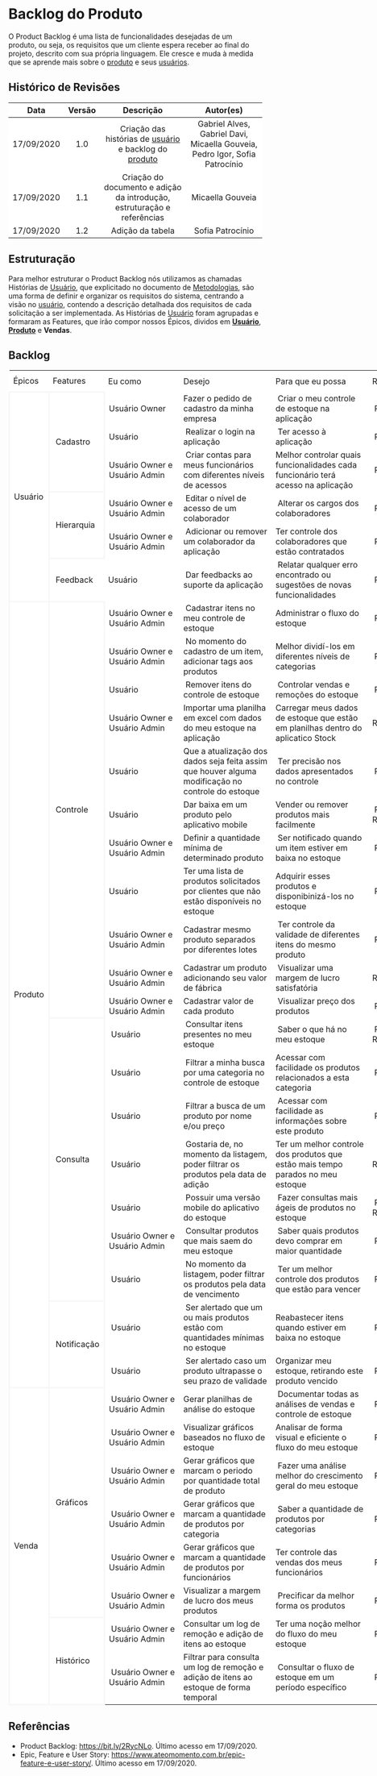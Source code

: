 # Backlog do Produto

O Product Backlog é uma lista de funcionalidades desejadas de um produto, ou seja, os requisitos que um cliente espera receber ao final do projeto, descrito com sua própria linguagem. Ele cresce e muda à medida que se aprende mais sobre o [produto](Modeling/objeto?id=produto) e seus [usuários](Modeling/objeto?id=usuário).

## Histórico de Revisões

|    Data    | Versão |             Descrição             |                                  Autor(es)                                  |
| :--------: | :----: | :-------------------------------: | :-------------------------------------------------------------------------: |
| 17/09/2020 |  1.0   |        Criação das histórias de [usuário](Modeling/objeto?id=usuário) e backlog do [produto](Modeling/objeto?id=produto)       | Gabriel Alves, Gabriel Davi, Micaella Gouveia, Pedro Igor, Sofia Patrocínio |
| 17/09/2020 |  1.1   |        Criação do documento e adição da introdução, estruturação e referências      | Micaella Gouveia |
| 17/09/2020 |  1.2   |      Adição da tabela      | Sofia Patrocínio |

## Estruturação
Para melhor estruturar o Product Backlog nós utilizamos as chamadas Histórias de [Usuário](Modeling/objeto?id=usuário), que explicitado no documento de [Metodologias](Project/Metodologias.md), são uma forma de definir e organizar os requisitos do sistema, centrando a visão no [usuário](Modeling/objeto?id=usuário), contendo a descrição detalhada dos requisitos de cada solicitação a ser implementada.
As Histórias de [Usuário](Modeling/objeto?id=usuário) foram agrupadas e formaram as Features, que irão compor nossos Épicos, dividos em [**Usuário**](Modeling/objeto?id=usuário), [**Produto**](Modeling/objeto?id=produto) e **Vendas**.

## Backlog

<style>
tr {
    background-color: white;
}
.markdown-section td.backlog {
    border: 3px solid #F7F7F7;
}


table, td.backlog{
  border-collapse: collapse;
  background-color: white;
}
</style>


<table style="width: 933px; background-color:white">
<tbody>
<tr style="height: 43px; background-color:white">
<td class="backlog" style="width: 15px; height: 43px;">Épicos</td class="backlog">
<td class="backlog" style="width: 15px; height: 43px;">Features</td class="backlog">
<td class="backlog" style="width: 132px; height: 43px;">Eu como</td class="backlog">
<td class="backlog" style="width: 167px; height: 43px;">Desejo</td class="backlog">
<td class="backlog" style="width: 176px; height: 43px;">Para que eu possa</td class="backlog">
<td class="backlog" style="width: 119px; height: 43px;">Requisitos</td class="backlog">
</tr>
<tr style="height: 23px;">
<td class="backlog" style="width: 15px; height: 138px; border: 3px solid #F7F7F7;" rowspan="6">Usuário</td class="backlog">
<td class="backlog" style="width: 15px; height: 69px; border: 3px solid #F7F7F7;" rowspan="3">&nbsp;Cadastro</td class="backlog">
<td class="backlog" style="width: 132px; height: 23px;">Usuário Owner</td class="backlog">
<td class="backlog" style="width: 167px; height: 23px;">Fazer o pedido de cadastro da minha empresa</td class="backlog">
<td class="backlog" style="width: 176px; height: 23px;">&nbsp;Criar o meu controle de estoque na aplicação</td class="backlog">
<td class="backlog" style="width: 119px; height: 23px;">&nbsp;RF28</td class="backlog">
</tr>
<tr style="height: 23px;">
<td class="backlog" style="width: 132px; height: 23px;">Usuário</td class="backlog">
<td class="backlog" style="width: 167px; height: 23px;">&nbsp;Realizar o login na aplicação</td class="backlog">
<td class="backlog" style="width: 176px; height: 23px;">&nbsp;Ter acesso &agrave; aplicação</td class="backlog">
<td class="backlog" style="width: 119px; height: 23px;">&nbsp;RF01</td class="backlog">
</tr>
<tr style="height: 23px;">
<td class="backlog" style="width: 132px; height: 23px;">Usuário Owner e Usuário Admin</td class="backlog">
<td class="backlog" style="width: 167px; height: 23px;">&nbsp;Criar contas para meus funcionários com diferentes níveis de acessos</td class="backlog">
<td class="backlog" style="width: 176px; height: 23px;">Melhor controlar quais funcionalidades cada funcionário terá acesso na aplicação&nbsp;</td class="backlog">
<td class="backlog" style="width: 119px; height: 23px;">&nbsp;RF02</td class="backlog">
</tr>
<tr style="height: 23px;">
<td class="backlog" style="width: 15px; height: 46px; border: 3px solid #F7F7F7;" rowspan="2">&nbsp;Hierarquia</td class="backlog">
<td class="backlog" style="width: 132px; height: 23px;">Usuário Owner e Usuário Admin</td class="backlog">
<td class="backlog" style="width: 167px; height: 23px;">&nbsp;Editar o nível de acesso de um colaborador</td class="backlog">
<td class="backlog" style="width: 176px; height: 23px;">&nbsp;Alterar os cargos dos colaboradores</td class="backlog">
<td class="backlog" style="width: 119px; height: 23px;">&nbsp;RF30</td class="backlog">
</tr>
<tr style="height: 23px;">
<td class="backlog" style="width: 132px; height: 23px;">Usuário Owner e Usuário Admin</td class="backlog">
<td class="backlog" style="width: 167px; height: 23px;">&nbsp;Adicionar ou remover um colaborador da aplicação</td class="backlog">
<td class="backlog" style="width: 176px; height: 23px;">Ter controle dos colaboradores que estão contratados&nbsp;</td class="backlog">
<td class="backlog" style="width: 119px; height: 23px;">&nbsp;RF31</td class="backlog">
</tr>
<tr style="height: 23px;">
<td class="backlog" style="width: 15px; height: 23px;">&nbsp;Feedback</td class="backlog">
<td class="backlog" style="width: 132px; height: 23px;">Usuário</td class="backlog">
<td class="backlog" style="width: 167px; height: 23px;">&nbsp;Dar feedbacks ao suporte da aplicação</td class="backlog">
<td class="backlog" style="width: 176px; height: 23px;">&nbsp;Relatar qualquer erro encontrado ou sugestões de novas funcionalidades</td class="backlog">
<td class="backlog" style="width: 119px; height: 23px;">&nbsp;RF27</td class="backlog">
</tr>
<tr style="height: 23px;">
<td class="backlog" style="width: 15px; height: 460px; border: 3px solid #F7F7F7;" rowspan="20">Produto</td class="backlog">
<td class="backlog" style="width: 15px; height: 253px; border: 3px solid #F7F7F7;" rowspan="11">&nbsp;Controle</td class="backlog">
<td class="backlog" style="width: 132px; height: 23px;">Usuário Owner e Usuário Admin</td class="backlog">
<td class="backlog" style="width: 167px; height: 23px;">&nbsp;Cadastrar itens no meu controle de estoque</td class="backlog">
<td class="backlog" style="width: 176px; height: 23px;">Administrar o fluxo do estoque&nbsp;</td class="backlog">
<td class="backlog" style="width: 119px; height: 23px;">&nbsp;RF03</td class="backlog">
</tr>
<tr style="height: 23px;">
<td class="backlog" style="width: 132px; height: 23px;">Usuário Owner e Usuário Admin</td class="backlog">
<td class="backlog" style="width: 167px; height: 23px;">&nbsp;No momento do cadastro de um item, adicionar tags aos produtos</td class="backlog">
<td class="backlog" style="width: 176px; height: 23px;">Melhor dividí-los em diferentes níveis de categorias&nbsp;</td class="backlog">
<td class="backlog" style="width: 119px; height: 23px;">&nbsp;RF06</td class="backlog">
</tr>
<tr style="height: 23px;">
<td class="backlog" style="width: 132px; height: 23px;">Usuário</td class="backlog">
<td class="backlog" style="width: 167px; height: 23px;">&nbsp;Remover itens do controle de estoque</td class="backlog">
<td class="backlog" style="width: 176px; height: 23px;">&nbsp;Controlar vendas e remoções do estoque</td class="backlog">
<td class="backlog" style="width: 119px; height: 23px;">&nbsp;RF07</td class="backlog">
</tr>
<tr style="height: 23px;">
<td class="backlog" style="width: 132px; height: 23px;">Usuário Owner e Usuário Admin</td class="backlog">
<td class="backlog" style="width: 167px; height: 23px;">Importar uma planilha em excel com dados do meu estoque na aplicação</td class="backlog">
<td class="backlog" style="width: 176px; height: 23px;">Carregar meus dados de estoque que estão em planilhas dentro do aplicatico Stock&nbsp;</td class="backlog">
<td class="backlog" style="width: 119px; height: 23px;">RF08, RNF02&nbsp;</td class="backlog">
</tr>
<tr style="height: 23px;">
<td class="backlog" style="width: 132px; height: 23px;">Usuário</td class="backlog">
<td class="backlog" style="width: 167px; height: 23px;">Que a atualização dos dados seja feita assim que houver alguma modificação no controle do estoque</td class="backlog">
<td class="backlog" style="width: 176px; height: 23px;">&nbsp;Ter precisão nos dados apresentados no controle</td class="backlog">
<td class="backlog" style="width: 119px; height: 23px;">&nbsp;RF15, RNF01</td class="backlog">
</tr>
<tr style="height: 23px;">
<td class="backlog" style="width: 132px; height: 23px;">Usuário</td class="backlog">
<td class="backlog" style="width: 167px; height: 23px;">Dar baixa em um produto pelo aplicativo mobile</td class="backlog">
<td class="backlog" style="width: 176px; height: 23px;">Vender ou remover produtos mais facilmente&nbsp;</td class="backlog">
<td class="backlog" style="width: 119px; height: 23px;">&nbsp;RF18, RNF03, RNF05</td class="backlog">
</tr>
<tr style="height: 23px;">
<td class="backlog" style="width: 132px; height: 23px;">Usuário Owner e Usuário Admin</td class="backlog">
<td class="backlog" style="width: 167px; height: 23px;">Definir a quantidade mínima de determinado produto</td class="backlog">
<td class="backlog" style="width: 176px; height: 23px;">&nbsp;Ser notificado quando um item estiver em baixa no estoque</td class="backlog">
<td class="backlog" style="width: 119px; height: 23px;">&nbsp;RF19</td class="backlog">
</tr>
<tr style="height: 23px;">
<td class="backlog" style="width: 132px; height: 23px;">Usuário</td class="backlog">
<td class="backlog" style="width: 167px; height: 23px;">Ter uma lista de produtos solicitados por clientes que não estão disponíveis no estoque</td class="backlog">
<td class="backlog" style="width: 176px; height: 23px;">Adquirir esses produtos e disponibinizá-los no estoque&nbsp;</td class="backlog">
<td class="backlog" style="width: 119px; height: 23px;">&nbsp;RF22</td class="backlog">
</tr>
<tr style="height: 23px;">
<td class="backlog" style="width: 132px; height: 23px;">Usuário Owner e Usuário Admin</td class="backlog">
<td class="backlog" style="width: 167px; height: 23px;">Cadastrar mesmo produto separados por diferentes lotes</td class="backlog">
<td class="backlog" style="width: 176px; height: 23px;">&nbsp;Ter controle da validade de diferentes itens do mesmo produto</td class="backlog">
<td class="backlog" style="width: 119px; height: 23px;">&nbsp;RF23</td class="backlog">
</tr>
<tr style="height: 23px;">
<td class="backlog" style="width: 132px; height: 23px;">Usuário Owner e Usuário Admin</td class="backlog">
<td class="backlog" style="width: 167px; height: 23px;">Cadastrar um produto adicionando seu valor de fábrica</td class="backlog">
<td class="backlog" style="width: 176px; height: 23px;">&nbsp;Visualizar uma margem de lucro satisfatória</td class="backlog">
<td class="backlog" style="width: 119px; height: 23px;">RF32&nbsp;</td class="backlog">
</tr>
<tr style="height: 23px;">
<td class="backlog" style="width: 132px; height: 23px;">Usuário Owner e Usuário Admin</td class="backlog">
<td class="backlog" style="width: 167px; height: 23px;">Cadastrar valor de cada produto&nbsp;</td class="backlog">
<td class="backlog" style="width: 176px; height: 23px;">&nbsp;Visualizar preço dos produtos</td class="backlog">
<td class="backlog" style="width: 119px; height: 23px;">&nbsp;RF25</td class="backlog">
</tr>
<tr style="height: 23px;">
<td class="backlog" style="width: 15px; height: 161px; border: 3px solid #F7F7F7;" rowspan="7">&nbsp;Consulta</td class="backlog">
<td class="backlog" style="width: 132px; height: 23px;">&nbsp;Usuário</td class="backlog">
<td class="backlog" style="width: 167px; height: 23px;">&nbsp;Consultar itens presentes no meu estoque</td class="backlog">
<td class="backlog" style="width: 176px; height: 23px;">&nbsp;Saber o que há no meu estoque</td class="backlog">
<td class="backlog" style="width: 119px; height: 23px;">&nbsp;RF04, RNF01, RNF03, RNF05</td class="backlog">
</tr>
<tr style="height: 23px;">
<td class="backlog" style="width: 132px; height: 23px;">&nbsp;Usuário</td class="backlog">
<td class="backlog" style="width: 167px; height: 23px;">&nbsp;Filtrar a minha busca por uma categoria no controle de estoque</td class="backlog">
<td class="backlog" style="width: 176px; height: 23px;">Acessar com facilidade os produtos relacionados a esta categoria&nbsp;</td class="backlog">
<td class="backlog" style="width: 119px; height: 23px;">&nbsp;RF05</td class="backlog">
</tr>
<tr style="height: 23px;">
<td class="backlog" style="width: 132px; height: 23px;">&nbsp;Usuário</td class="backlog">
<td class="backlog" style="width: 167px; height: 23px;">&nbsp;Filtrar a busca de um produto por nome e/ou preço</td class="backlog">
<td class="backlog" style="width: 176px; height: 23px;">&nbsp;Acessar com facilidade as informações sobre este produto</td class="backlog">
<td class="backlog" style="width: 119px; height: 23px;">&nbsp;RF12</td class="backlog">
</tr>
<tr style="height: 23px;">
<td class="backlog" style="width: 132px; height: 23px;">&nbsp;Usuário</td class="backlog">
<td class="backlog" style="width: 167px; height: 23px;">&nbsp;Gostaria de, no momento da listagem, poder filtrar os produtos pela data de adição</td class="backlog">
<td class="backlog" style="width: 176px; height: 23px;">Ter um melhor controle dos produtos que estão mais tempo parados no meu estoque&nbsp;</td class="backlog">
<td class="backlog" style="width: 119px; height: 23px;">RF13&nbsp;</td class="backlog">
</tr>
<tr style="height: 23px;">
<td class="backlog" style="width: 132px; height: 23px;">&nbsp;Usuário</td class="backlog">
<td class="backlog" style="width: 167px; height: 23px;">&nbsp;Possuir uma versão mobile do aplicativo do estoque</td class="backlog">
<td class="backlog" style="width: 176px; height: 23px;">&nbsp;Fazer consultas mais ágeis de produtos no estoque</td class="backlog">
<td class="backlog" style="width: 119px; height: 23px;">&nbsp;RF17, ,RNF03, RNF05</td class="backlog">
</tr>
<tr style="height: 23px;">
<td class="backlog" style="width: 132px; height: 23px;">&nbsp;Usuário Owner e Usuário Admin</td class="backlog">
<td class="backlog" style="width: 167px; height: 23px;">&nbsp;Consultar produtos que mais saem do meu estoque</td class="backlog">
<td class="backlog" style="width: 176px; height: 23px;">&nbsp;Saber quais produtos devo comprar em maior quantidade</td class="backlog">
<td class="backlog" style="width: 119px; height: 23px;">&nbsp;RF26, RNF01</td class="backlog">
</tr>
<tr style="height: 23px;">
<td class="backlog" style="width: 132px; height: 23px;">&nbsp;Usuário</td class="backlog">
<td class="backlog" style="width: 167px; height: 23px;">&nbsp;No momento da listagem, poder filtrar os produtos pela data de vencimento</td class="backlog">
<td class="backlog" style="width: 176px; height: 23px;">&nbsp;Ter um melhor controle dos produtos que estão para vencer</td class="backlog">
<td class="backlog" style="width: 119px; height: 23px;">&nbsp;RF29</td class="backlog">
</tr>
<tr style="height: 23px;">
<td class="backlog" style="width: 15px; height: 46px; border: 3px solid #F7F7F7;" rowspan="2">&nbsp;Notificação</td class="backlog">
<td class="backlog" style="width: 132px; height: 23px;">&nbsp;Usuário</td class="backlog">
<td class="backlog" style="width: 167px; height: 23px;">&nbsp;Ser alertado que um ou mais produtos estão com quantidades mínimas no estoque</td class="backlog">
<td class="backlog" style="width: 176px; height: 23px;">Reabastecer itens quando estiver em baixa no estoque&nbsp;</td class="backlog">
<td class="backlog" style="width: 119px; height: 23px;">&nbsp;RF20</td class="backlog">
</tr>
<tr style="height: 23px;">
<td class="backlog" style="width: 132px; height: 23px;">&nbsp;Usuário</td class="backlog">
<td class="backlog" style="width: 167px; height: 23px;">&nbsp;Ser alertado caso um produto ultrapasse o seu prazo de validade</td class="backlog">
<td class="backlog" style="width: 176px; height: 23px;">Organizar meu estoque, retirando este produto vencido&nbsp;</td class="backlog">
<td class="backlog" style="width: 119px; height: 23px;">&nbsp;RF21</td class="backlog">
</tr>
<tr style="height: 23px;">
<td class="backlog" style="width: 15px; height: 184px; border: 3px solid #F7F7F7;" rowspan="8">Venda</td class="backlog">
<td class="backlog" style="width: 15px; height: 138px; border: 3px solid #F7F7F7;" rowspan="6">&nbsp;Gráficos</td class="backlog">
<td class="backlog" style="width: 132px; height: 23px;">&nbsp;Usuário Owner e Usuário Admin</td class="backlog">
<td class="backlog" style="width: 167px; height: 23px;">Gerar planilhas de análise do estoque&nbsp;</td class="backlog">
<td class="backlog" style="width: 176px; height: 23px;">&nbsp;Documentar todas as análises de vendas e controle de estoque</td class="backlog">
<td class="backlog" style="width: 119px; height: 23px;">&nbsp;RF09, RNF02</td class="backlog">
</tr>
<tr style="height: 23px;">
<td class="backlog" style="width: 132px; height: 23px;">&nbsp;Usuário Owner e Usuário Admin</td class="backlog">
<td class="backlog" style="width: 167px; height: 23px;">Visualizar gráficos baseados no fluxo de estoque</td class="backlog">
<td class="backlog" style="width: 176px; height: 23px;">Analisar de forma visual e eficiente o fluxo do meu estoque&nbsp;</td class="backlog">
<td class="backlog" style="width: 119px; height: 23px;">&nbsp;RF14, RNF02</td class="backlog">
</tr>
<tr style="height: 23px;">
<td class="backlog" style="width: 132px; height: 23px;">&nbsp;Usuário Owner e Usuário Admin</td class="backlog">
<td class="backlog" style="width: 167px; height: 23px;">Gerar gráficos que marcam o periodo por quantidade total de produto</td class="backlog">
<td class="backlog" style="width: 176px; height: 23px;">&nbsp;Fazer uma análise melhor do crescimento geral do meu estoque</td class="backlog">
<td class="backlog" style="width: 119px; height: 23px;">&nbsp;RF24, RNF02</td class="backlog">
</tr>
<tr style="height: 23px;">
<td class="backlog" style="width: 132px; height: 23px;">&nbsp;Usuário Owner e Usuário Admin</td class="backlog">
<td class="backlog" style="width: 167px; height: 23px;">Gerar gráficos que marcam a quantidade de produtos por categoria&nbsp;</td class="backlog">
<td class="backlog" style="width: 176px; height: 23px;">&nbsp;Saber a quantidade de produtos por categorias</td class="backlog">
<td class="backlog" style="width: 119px; height: 23px;">&nbsp;RF24, RNF02</td class="backlog">
</tr>
<tr style="height: 23px;">
<td class="backlog" style="width: 132px; height: 23px;">&nbsp;Usuário Owner e Usuário Admin</td class="backlog">
<td class="backlog" style="width: 167px; height: 23px;">Gerar gráficos que marcam a quantidade de produtos por funcionários&nbsp;</td class="backlog">
<td class="backlog" style="width: 176px; height: 23px;">Ter controle das vendas dos meus funcionários&nbsp;</td class="backlog">
<td class="backlog" style="width: 119px; height: 23px;">&nbsp;RF24, RNF02</td class="backlog">
</tr>
<tr style="height: 23px;">
<td class="backlog" style="width: 132px; height: 23px;">&nbsp;Usuário Owner e Usuário Admin</td class="backlog">
<td class="backlog" style="width: 167px; height: 23px;">Visualizar a margem de lucro dos meus produtos</td class="backlog">
<td class="backlog" style="width: 176px; height: 23px;">&nbsp;Precificar da melhor forma os produtos</td class="backlog">
<td class="backlog" style="width: 119px; height: 23px;">&nbsp;RF33</td class="backlog">
</tr>
<tr style="height: 23px;">
<td class="backlog" style="width: 15px; height: 46px; border: 3px solid #F7F7F7;" rowspan="2">&nbsp;Histórico</td class="backlog">
<td class="backlog" style="width: 132px; height: 23px;">&nbsp;Usuário Owner e Usuário Admin</td class="backlog">
<td class="backlog" style="width: 167px; height: 23px;">Consultar um log de remoção e adição de itens ao estoque</td class="backlog">
<td class="backlog" style="width: 176px; height: 23px;">Ter uma noção melhor do fluxo do meu estoque &nbsp;</td class="backlog">
<td class="backlog" style="width: 119px; height: 23px;">&nbsp;RF10, RNF01</td class="backlog">
</tr>
<tr style="height: 23px;">
<td class="backlog" style="width: 132px; height: 23px;">&nbsp;Usuário Owner e Usuário Admin</td class="backlog">
<td class="backlog" style="width: 167px; height: 23px;">Filtrar para consulta um log de remoção e adição de itens ao estoque de forma temporal&nbsp;</td class="backlog">
<td class="backlog" style="width: 176px; height: 23px;">&nbsp;Consultar o fluxo de estoque em um período específico</td class="backlog">
<td class="backlog" style="width: 119px; height: 23px;">&nbsp;RF11, RNF01</td class="backlog">
</tr>
</tbody>
</table>


## Referências
* Product Backlog: <https://bit.ly/2RycNLo>. Último acesso em 17/09/2020.
* Epic, Feature e User Story: <https://www.ateomomento.com.br/epic-feature-e-user-story/>. Último acesso em 17/09/2020.
 